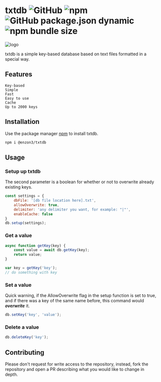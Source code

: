 # txtdb  ![GitHub](https://img.shields.io/github/license/enzon3/txtdb) ![npm](https://img.shields.io/npm/v/@enzon3/txtdb) ![GitHub package.json dynamic](https://img.shields.io/github/package-json/keywords/enzon3/txtdb) ![npm bundle size](https://img.shields.io/bundlephobia/min/@enzon3/txtdb)

![logo](https://res.cloudinary.com/enzon3/image/upload/v1655678333/txtdb_logo_u0eo85.png)

txtdb is a simple key-based database based on text files formatted in a special way.

## Features

    Key-based
    Simple
    Fast
    Easy to use
    Cache
    Up to 2000 keys

## Installation

Use the package manager [npm](https://npmjs.com) to install txtdb.
```bash
npm i @enzon3/txtdb
```

## Usage

### Setup up txtdb
The second parameter is a boolean for whether or not to overwrite already existing keys.
```javascript
const settings = {
    dbFile: '[db file location here].txt',
    allowOverwrite: true,
    delimiter: 'any delimiter you want, for example: "|"',
    enableCache: false
}
db.setup(settings);
```

### Get a value
```javascript
async function getKey(key) {
    const value = await db.getKey(key);
    return value;
}

var key = getKey('key');
// do something with key
```

### Set a value
Quick warning, if the AllowOverwrite flag in the setup function is set to true, and if there was a key of the same name before, this command would ***overwrite*** it.
```javascript
db.setKey('key', 'value');
```

### Delete a value
```javascript
db.deleteKey('key');
```

## Contributing
Please don't request for write access to the repository, instead, fork the repository and open a PR describing what you would like to change in depth.
